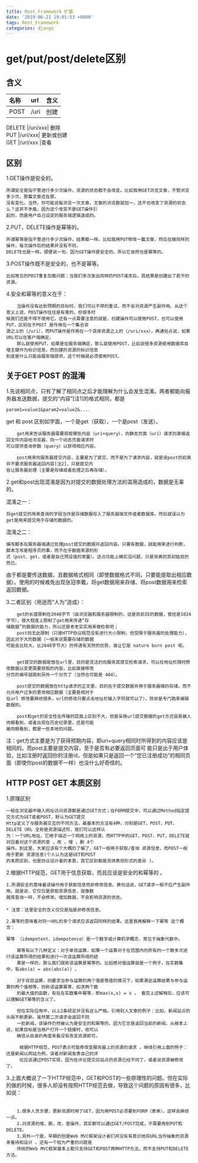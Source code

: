 ```yaml
---
title: Rest_Framework 扩展
date: '2019-06-21 19:01:53 +0800'
tags: Rest_Framework
categories: django
---
```


# get/put/post/delete区别

## 含义

| 名称 | url | 含义 |
| :--- | :--- | :--- |
| POST | /uri | 创建 |

DELETE \|/uri/xxx\| 删除  
PUT \|/uri/xxx\| 更新或创建  
GET \|/uri/xxx \|查看

## 区别

1.GET操作是安全的。

```text
所谓安全是指不管进行多少次操作，资源的状态都不会改变。比如我用GET浏览文章，不管浏览多少次，那篇文章还在那，
没有变化。当然，你可能说每浏览一次文章，文章的浏览数就加一，这不也改变了资源的状态么？这并不矛盾，因为这个改变不是GET操作引
起的，而是用户自己设定的服务端逻辑造成的。
```

2.PUT，DELETE操作是幂等的。

```text
所谓幂等是指不管进行多少次操作，结果都一样。比如我用PUT修改一篇文章，然后在做同样的操作，每次操作后的结果并没有不同，
DELETE也是一样。顺便说一句，因为GET操作是安全的，所以它自然也是幂等的。
```

3.POST操作既不是安全的，也不是幂等。

```text
比如常见的POST重复加载问题：当我们多次发出同样的POST请求后，其结果是创建出了若干的资源。
```

4.安全和幂等的意义在于：

```text
    当操作没有达到预期的目标时，我们可以不停的重试，而不会对资源产生副作用。从这个意义上说，POST操作往往是有害的，但很多时
候我们还是不得不使用它。还有一点需要注意的就是，创建操作可以使用POST，也可以使用PUT，区别在于POST 是作用在一个集合资
源之上的（/uri），而PUT操作是作用在一个具体资源之上的（/uri/xxx），再通俗点说，如果URL可以在客户端确定，
    那么就使用PUT，如果是在服务端确定，那么就使用POST，比如说很多资源使用数据库自增主键作为标识信息，而创建的资源的标识信息
到底是什么只能由服务端提供，这个时候就必须使用POST。
```

## 关于GET POST 的混淆

1.先说相同点，只有了解了相同点之后才能理解为什么会发生混淆。两者都能向服务器发送数据，提交的“内容”\[注1\]的格式相同，都是

```text
param1=value1&param2=value2&....  
```

get 和 post 区别如字面，一个是get（获取），一个是post（发送）。

```text
    get用来告诉服务器需要获取哪些内容（uri+query），向静态页面（uri）请求则直接返回文件内容给浏览器，向一个动态页面请求时
可以提供查询参数（query）以获得相应内容。

    post用来向服务器提交内容，主要是为了提交，而不是为了请求内容，就是说post的初衷并不要求服务器返回内容[注2]，只是提交内
容让服务器处理（主要是存储或者处理之后再存储）。
```

2.get和post出现混淆是因为对提交的数据处理方法的滥用造成的，数据是无辜的。

混淆之一：

```text
将get提交的用来查询的字段当作是存储数据存入了服务器端文件或者数据库。然后就误以为get是用来提交用于存储的数据的。
```

混淆之二：

```text
编写脚本在服务器端通过处理post提交的数据并返回内容。只要有数据，就能用来进行判断，脚本怎写是程序员的事，而不在乎数据来源的形
式（post、get，或者是自己预设值的常量）。这点功能上确实没问题，只是背离的其初始目的而已。
```

由于都是要传送数据，且数据格式相同（即使数据格式不同，只要能提取出相应数据）。使用的时候难免出现张冠李戴，将get数据用来存储、将post数据用来检索返回数据。

3.二者区别（用途而“人为”造成）：

```text
    get的长度限制在2048字节（由浏览器和服务器限制的，这是目前IE的数据，曾经是1024字节），很大程度上限制了get用来传递“存
储数据”的数据的能力，所以还是老老实实用来做检索吧；
    post则无此限制（只是HTTP协议规范没有进行大小限制，但受限于服务器的处理能力），因此对于大的数据（一般来说需要存储的数据
可能会比较大，比2048字节大）的传递有天然的优势，谁让它是 nature born post 呢。


    get提交的数据是放在url里，目的是灵活的向服务其提交检索请求，可以在地址栏随时修改数据以变更需要获取的内容，比如直接修改
分页的编号就跳到另外一个分页了（当然也可能是 404）。

    post提交的数据放在http请求的正文里，目的在于提交数据并用于服务器端的存储，而不允许用户过多的更改相应数据（主要是相对于
在url 修改要麻烦很多，url的修改只要点击地址栏输入字符就可以了），除非是专门跑来编辑数据的。

    post和get的安全性在传输的层面上区别不大，但是采用url提交数据的get方式容易被人肉眼看到，或者出现在历史纪录里，还是可能
被肉眼看到，都是一些本地的问题。
```

注：get方式主要是为了获得预期内容，即uri+query相同时所得到的内容应该是相同的。而post主要是提交内容，至于是否有必要返回页面可 能只是出于用户体验，比如注册时返回你的注册id，但是如果只是返回一个“您已注册成功”的相同页面（即使你post的数据不一样）也没什么好奇怪的。

## HTTP POST GET 本质区别

1.原理区别

```text
一般在浏览器中输入网址访问资源都是通过GET方式；在FORM提交中，可以通过Method指定提交方式为GET或者POST，默认为GET提交 
Http定义了与服务器交互的不同方法，最基本的方法有4种，分别是GET，POST，PUT，DELETE URL 全称是资源描述符，我们可以这样认
为：一个URL地址，它用于描述一个网络上的资源，而HTTP中的GET，POST，PUT，DELETE就对应着对这个资源的查 ，改 ，增 ，删 4个
操作。到这里，大家应该有个大概的了解了，GET一般用于获取/查询 资源信息，而POST一般用于更新 资源信息(个人认为这是GET和POST
的本质区别，也是协议设计者的本意，其它区别都是具体表现形式的差异 )。 　　
```

2.根据HTTP规范，GET用于信息获取，而且应该是安全的和幂等的 。

```text
1.所谓安全的意味着该操作用于获取信息而非修改信息。换句话说，GET请求一般不应产生副作用。就是说，它仅仅是获取资源信息，就像数
据库查询一样，不会修改，增加数据，不会影响资源的状态。 
　　
* 注意：这里安全的含义仅仅是指是非修改信息。 　　

2.幂等的意味着对同一URL的多个请求应该返回同样的结果。这里我再解释一下幂等 这个概念： 　　

幂等 （idempotent、idempotence）是一个数学或计算机学概念，常见于抽象代数中。 　　

    幂等有以下几种定义：对于单目运算，如果一个运算对于在范围内的所有的一个数多次进行该运算所得的结果和进行一次该运算所得的结
    果是一样的，那么我们就称该运算是幂等的。比如绝对值运算就是一个例子，在实数集中，有abs(a) = abs(abs(a)) 。 　　

    对于双目运算，则要求当参与运算的两个值是等值的情况下，如果满足运算结果与参与运算的两个值相等，则称该运算幂等，如求两个数
    的最大值的函数，有在在实数集中幂等，即max(x,x) = x 。 看完上述解释后，应该可以理解GET幂等的含义了。 　　

    但在实际应用中，以上2条规定并没有这么严格。引用别人文章的例子：比如，新闻站点的头版不断更新。虽然第二次请求会返回不同
    一批新闻，该操作仍然被认为是安全的和幂等的，因为它总是返回当前的新闻。从根本上说，如果目标是当用户打开一个链接时，他可以
    确信从自身的角度来看没有改变资源即可。 

     根据HTTP规范，POST表示可能修改变服务器上的资源的请求 。继续引用上面的例子：还是新闻以网站为例，读者对新闻发表自己的评
     论应该通过POST实现，因为在评论提交后站点的资源已经不同了，或者说资源被修改了。 　　
```

3.上面大概说了一下HTTP规范中，GET和POST的一些原理性的问题。但在实际的做的时候，很多人却没有按照HTTP规范去做，导致这个问题的原因有很多，比如说：

```text
 　　        
    1.很多人贪方便，更新资源时用了GET，因为用POST必须要到FORM（表单），这样会麻烦一点。　　
    2.对资源的增，删，改，查操作，其实都可以通过GET/POST完成，不需要用到PUT和DELETE。 　　
    3.另外一个是，早期的但是Web MVC框架设计者们并没有有意识地将URL当作抽象的资源来看待和设计 。还有一个较为严重的问题是
    传统的Web MVC框架基本上都只支持GET和POST两种HTTP方法，而不支持PUT和DELETE方法。
```

